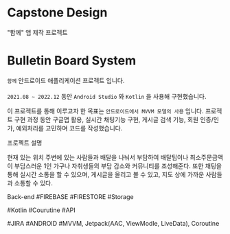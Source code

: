 # Capstone Design

"함께" 앱 제작 프로젝트
# Bulletin Board System
`함께` 안드로이드 애플리케이션 프로젝트 입니다. <br/><br/>
 `2021.08 ~ 2022.12` 동안 `Android Studio` 와 `Kotlin` 을 사용해 구현했습니다.
 
이 프로젝트를 통해 이루고자 한 목표는 `안드로이드에서 MVVM 모델의 사용` 입니다.
프로젝트 구현 과정 동안 구글맵 활용, 실시간 채팅기능 구현, 게시글 검색 기능, 회원 인증/인가, 예외처리를 고민하며 코드를 작성했습니다.


프로젝트 설명

현재 있는 위치 주변에 있는 사람들과 배달을 나눠서 부담하여 배달팁이나 최소주문금액이 부담스러운 1인 가구나 자취생들의 부담 감소와 커뮤니티를 조성해준다.
또한 채팅을 통해 실시간 소통을 할 수 있으며, 게시글을 올리고 볼 수 있고, 지도 상에 가까운 사람들과 소통할 수 있다.

Back-end
#FIREBASE #FIRESTORE #Storage

#Kotlin #Courutine #API

#JIRA #ANDROID 
#MVVM, Jetpack(AAC, ViewModle, LiveData), Coroutine
